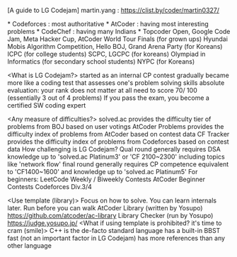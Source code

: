 [A guide to LG Codejam]
martin.yang : https://clist.by/coder/martin0327/

<Online CP platforms:>
* Codeforces : most authoritative
* AtCoder : having most interesting problems
* CodeChef : having many Indians
<Major Contests:>
* Topcoder Open, Google Code Jam, Meta Hacker Cup, AtCoder World Tour Finals (for grown ups)
Hyundai Mobis Algorithm Competition, Hello BOJ, Grand Arena Party (for Koreans)
ICPC (for college students)
SCPC, LGCPC (for koreans)
Olympiad in Informatics (for secondary school students)
NYPC (for Koreans)

<What is LG Codejam?>
started as an internal CP contest
gradually became more like a coding test that assesses one's problem solving skills 
absolute evaluation: your rank does not matter at all
need to score 70/ 100 (essentially 3 out of 4 problems)
If you pass the exam, you become a certified SW coding expert

<Any measure of difficulties?>
solved.ac provides the difficulty tier of problems from BOJ based on user votings
AtCoder Problems provides the difficulty index of problems from AtCoder based on contest data
CF Tracker provides the difficulty index of problems from Codeforces based on contest data
How challenging is LG Codejam?
Qual round generally requires DSA knowledge up to 'solved.ac Platinum3' or 'CF 2100~2300'
including topics like 'network flow'
final round generally requires CP competence equivalent to 'CF1400~1600' and knowledge up to 'solved.ac Platinum5'
<Recommended Contests:>
For beginners:
LeetCode Weekly / Biweekly Contests
AtCoder Beginner Contests
Codeforces Div.3/4

<Use template (library)>
Focus on how to solve.
You can learn internals later.
Run before you can walk
AtCoder Library (written by Yosupo) https://github.com/atcoder/ac-library
Library Checker (run by Yosupo) https://judge.yosupo.jp/
<What if using template is prohibited? it's time to cram (smile)>
C++ is the de-facto standard language
has a built-in BBST
fast (not an important factor in LG Codejam)
has more references than any other language
